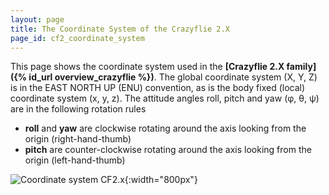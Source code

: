 ```yaml
---
layout: page
title: The Coordinate System of the Crazyflie 2.X
page_id: cf2_coordinate_system
---
```


This page shows the coordinate system used in the **[Crazyflie 2.X family]({% id_url overview_crazyflie %})**. The global coordinate system (X, Y, Z) is in the EAST NORTH UP (ENU) convention, as is the body fixed (local) coordinate system (x, y, z). The attitude angles roll, pitch and yaw (φ, θ, ψ) are in the following rotation rules
* __roll__ and __yaw__ are clockwise rotating around the axis looking from the origin (right-hand-thumb)
* __pitch__ are counter-clockwise rotating around the axis looking from the origin (left-hand-thumb)


![Coordinate system CF2.x](/images/documentation/overview/coordinate_system.jpg){:width="800px"}
